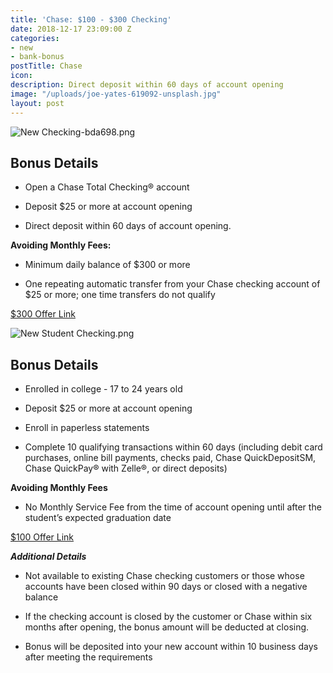 ```yaml
---
title: 'Chase: $100 - $300 Checking'
date: 2018-12-17 23:09:00 Z
categories:
- new
- bank-bonus
postTitle: Chase
icon: 
description: Direct deposit within 60 days of account opening
image: "/uploads/joe-yates-619092-unsplash.jpg"
layout: post
---
```


![New Checking-bda698.png](/uploads/New%20Checking-bda698.png)


## **Bonus Details**

* Open a Chase Total Checking® account

* Deposit $25 or more at account opening

* Direct deposit within 60 days of account opening.

**Avoiding Monthly Fees:**

* Minimum daily balance of $300 or more

* One repeating automatic transfer from your Chase checking account of $25 or more; one time transfers do not qualify

[$300 Offer Link](https://accounts.chase.com/consumer/banking/extemail?u1=f809aa94e93611e8b5516a27e9b9ae100INT&id=lw9MynSeamY&code=WA96294347PFR7D2&jp_cmp=rb%2F32875%2Fema%2FLC-NM116%2FBody_Image_1)



![New Student Checking.png](/uploads/New%20Student%20Checking.png)


## **Bonus Details**

* Enrolled in college - 17 to 24 years old

* Deposit $25 or more at account opening

* Enroll in paperless statements

* Complete 10 qualifying transactions within 60 days (including debit card purchases, online bill payments, checks paid, Chase QuickDepositSM, Chase QuickPay® with Zelle®, or direct deposits)

**Avoiding Monthly Fees**

* No Monthly Service Fee from the time of account opening until after the student’s expected graduation date

[$100 Offer Link](https://accounts.chase.com/consumer/banking/online?px=HZ92962)

***Additional Details***

* Not available to existing Chase checking customers or those whose accounts have been closed within 90 days or closed with a negative balance

* If the checking account is closed by the customer or Chase within six months after opening, the bonus amount will be deducted at closing.

* Bonus will be deposited into your new account within 10 business days after meeting the requirements